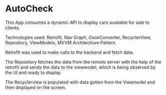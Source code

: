 # AutoCheck
This App consumes a dynamic API to display cars available for sale to clients.

Technologies used:  Retrofit, Nav Graph, GsonConverter, RecyclerView,  Repository, ViewModels, MVVM Architectiure Pattern.

Retrofit was used to make calls to the backend and fetch data. 

The Repository fetches the data from the remote server with the help of the retrofit and sends the data to the viewmodel, which is being observed by the UI and ready to display.


The Recyclerview is populated with data gotten from the Viewmodel and then displayed on the screen.
